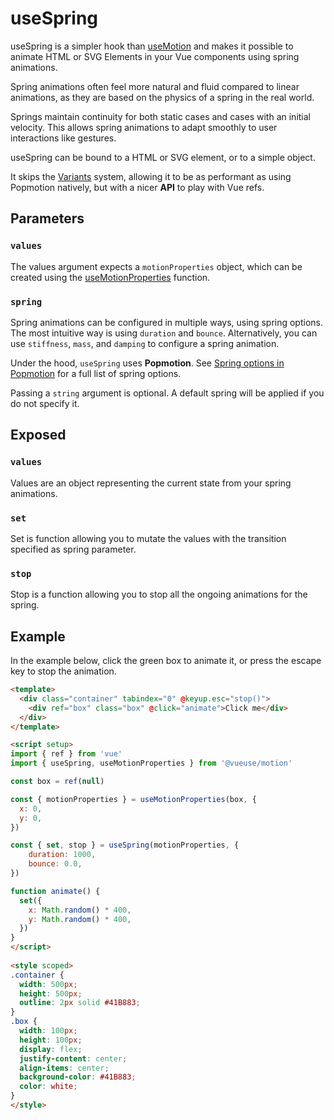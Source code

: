 # useSpring

useSpring is a simpler hook than [useMotion](/docs/api/use-motion) and makes it possible to animate HTML or SVG Elements in your Vue components using spring animations.

Spring animations often feel more natural and fluid compared to linear animations, as they are based on the physics of a spring in the real world.

Springs maintain continuity for both static cases and cases with an initial velocity. This allows spring animations to adapt smoothly to user interactions like gestures.

useSpring can be bound to a HTML or SVG element, or to a simple object.

It skips the [Variants](/docs/features/variants) system, allowing it to be as performant as using Popmotion natively, but with a nicer **API** to play with Vue refs.

## Parameters

### `values`

The values argument expects a `motionProperties` object, which can be created using the [useMotionProperties](/docs/api/use-motion-properties) function.

### `spring`

Spring animations can be configured in multiple ways, using spring options. The most intuitive way is using `duration` and `bounce`. Alternatively, you can use `stiffness`, `mass`, and `damping` to configure a spring animation.

Under the hood, `useSpring` uses **Popmotion**. See [Spring options in Popmotion](https://popmotion.io/#quick-start-animation-animate-spring-options) for a full list of spring options.

Passing a `string` argument is optional. A default spring will be applied if you do not specify it.

## Exposed

### `values`

Values are an object representing the current state from your spring animations.

### `set`

Set is function allowing you to mutate the values with the transition specified as spring parameter.

### `stop`

Stop is a function allowing you to stop all the ongoing animations for the spring.

## Example

In the example below, click the green box to animate it, or press the escape key to stop the animation.

```html
<template>
  <div class="container" tabindex="0" @keyup.esc="stop()">
    <div ref="box" class="box" @click="animate">Click me</div>
  </div>
</template>

<script setup>
import { ref } from 'vue'
import { useSpring, useMotionProperties } from '@vueuse/motion'

const box = ref(null)

const { motionProperties } = useMotionProperties(box, {
  x: 0,
  y: 0,
})

const { set, stop } = useSpring(motionProperties, {
    duration: 1000,
    bounce: 0.0,
})

function animate() {
  set({
    x: Math.random() * 400,
    y: Math.random() * 400,
  })
}
</script>
  
<style scoped>
.container {
  width: 500px;
  height: 500px;
  outline: 2px solid #41B883;
}
.box {
  width: 100px;
  height: 100px;
  display: flex;
  justify-content: center;
  align-items: center;
  background-color: #41B883;
  color: white;
}
</style>

```
